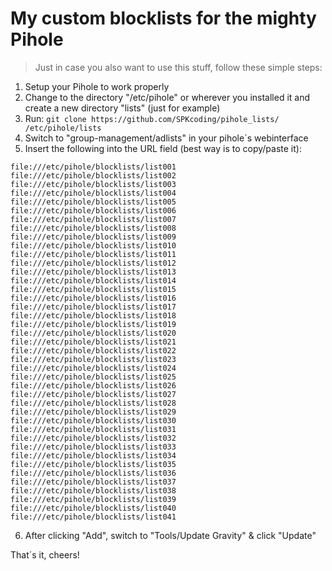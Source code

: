 # My custom blocklists for the mighty Pihole

> Just in case you also want to use this stuff, follow these simple steps:

1. Setup your Pihole to work properly
2. Change to the directory "/etc/pihole" or wherever you installed it and create a new directory "lists" (just for example)
3. Run: ```git clone https://github.com/SPKcoding/pihole_lists/ /etc/pihole/lists```
4. Switch to "group-management/adlists" in your pihole´s webinterface
5. Insert the following into the URL field (best way is to copy/paste it):
```
file:///etc/pihole/blocklists/list001 file:///etc/pihole/blocklists/list002 file:///etc/pihole/blocklists/list003 file:///etc/pihole/blocklists/list004 file:///etc/pihole/blocklists/list005 file:///etc/pihole/blocklists/list006 file:///etc/pihole/blocklists/list007 file:///etc/pihole/blocklists/list008 file:///etc/pihole/blocklists/list009 file:///etc/pihole/blocklists/list010 file:///etc/pihole/blocklists/list011 file:///etc/pihole/blocklists/list012 file:///etc/pihole/blocklists/list013 file:///etc/pihole/blocklists/list014 file:///etc/pihole/blocklists/list015 file:///etc/pihole/blocklists/list016 file:///etc/pihole/blocklists/list017 file:///etc/pihole/blocklists/list018 file:///etc/pihole/blocklists/list019 file:///etc/pihole/blocklists/list020 file:///etc/pihole/blocklists/list021 file:///etc/pihole/blocklists/list022 file:///etc/pihole/blocklists/list023 file:///etc/pihole/blocklists/list024 file:///etc/pihole/blocklists/list025 file:///etc/pihole/blocklists/list026 file:///etc/pihole/blocklists/list027 file:///etc/pihole/blocklists/list028 file:///etc/pihole/blocklists/list029 file:///etc/pihole/blocklists/list030 file:///etc/pihole/blocklists/list031 file:///etc/pihole/blocklists/list032 file:///etc/pihole/blocklists/list033 file:///etc/pihole/blocklists/list034 file:///etc/pihole/blocklists/list035 file:///etc/pihole/blocklists/list036 file:///etc/pihole/blocklists/list037 file:///etc/pihole/blocklists/list038 file:///etc/pihole/blocklists/list039 file:///etc/pihole/blocklists/list040 file:///etc/pihole/blocklists/list041
```
6. After clicking "Add", switch to "Tools/Update Gravity" & click "Update"

That´s it, cheers!
